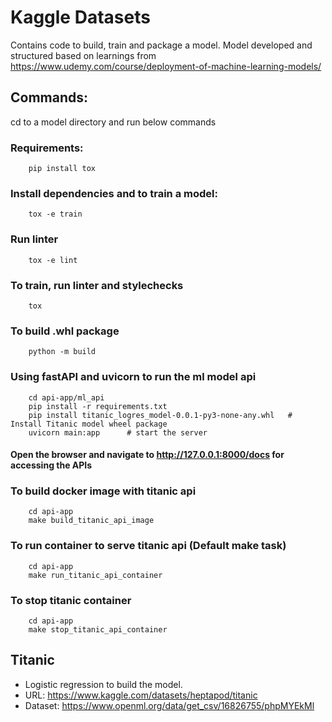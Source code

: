 # Kaggle Datasets
Contains code to build, train and package a model.
Model developed and structured based on learnings from https://www.udemy.com/course/deployment-of-machine-learning-models/

## Commands:
cd to a model directory and run below commands

### Requirements:
        pip install tox

### Install dependencies and to train a model:
        tox -e train

### Run linter
        tox -e lint

### To train, run linter and stylechecks
        tox

### To build .whl package
        python -m build

### Using fastAPI and uvicorn to run the ml model api
        cd api-app/ml_api
        pip install -r requirements.txt
        pip install titanic_logres_model-0.0.1-py3-none-any.whl   # Install Titanic model wheel package
        uvicorn main:app      # start the server

#### Open the browser and navigate to http://127.0.0.1:8000/docs for accessing the APIs

### To build docker image with titanic api
        cd api-app
        make build_titanic_api_image

### To run container to serve titanic api (Default make task)
        cd api-app
        make run_titanic_api_container

### To stop titanic container
        cd api-app
        make stop_titanic_api_container

## Titanic
- Logistic regression to build the model.
- URL: https://www.kaggle.com/datasets/heptapod/titanic
- Dataset: https://www.openml.org/data/get_csv/16826755/phpMYEkMl
